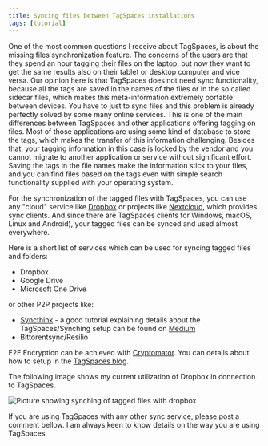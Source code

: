 ```yaml
---
title: Syncing files between TagSpaces installations
tags: [tutorial]
---
```


One of the most common questions I receive about TagSpaces, is about the missing files synchronization feature. The concerns of the users are that they spend an hour tagging their files on the laptop, but now they want to get the same results also on their tablet or desktop computer and vice versa. Our opinion here is that TagSpaces does not need sync functionality, because all the tags are saved in the names of the files or in the so called sidecar files, which makes this meta-information extremely portable between devices. You have to just to sync files and this problem is already perfectly solved by some many online services. This is one of the main differences between TagSpaces and other applications offering tagging on files. Most of those applications are using some kind of database to store the tags, which makes the transfer of this information challenging. Besides that, your tagging information in this case is locked by the vendor and you cannot migrate to another application or service without significant effort. Saving the tags in the file names make the information stick to your files, and you can find files based on the tags even with simple search functionality supplied with your operating system.

For the synchronization of the tagged files with TagSpaces, you can use any "cloud" service like <a href="http://dropbox.com" target="_blank">Dropbox</a> or projects like [Nextcloud](https://nextcloud.com), which provides sync clients. And since there are TagSpaces clients for Windows, macOS, Linux and Android), your tagged files can be synced and used almost everywhere.

Here is a short list of services which can be used for syncing tagged files and folders:

- Dropbox
- Google Drive
- Microsoft One Drive

or other P2P projects like:

- [Syncthink](https://syncthing.net/) - a good tutorial explaining details about the TagSpaces/Synching setup can be found on [Medium](https://attilaorosz.medium.com/syncronise-your-offline-notes-across-all-devices-without-the-cloud-1e82fa53d1f1)
- Bittorentsync/Resilio

E2E Encryption can be achieved with [Cryptomator](https://cryptomator.org/). You can details about how to setup in the [TagSpaces blog](https://www.tagspaces.org/blog/using-tagspaces-with-cryptomator/).

The following image shows my current utilization of Dropbox in connection to TagSpaces.

![Picture showing synching of tagged files with dropbox](/media/tagspaces-dropbox-sync.png)

If you are using TagSpaces with any other sync service, please post a comment bellow. I am always keen to know details on the way you are using TagSpaces.

